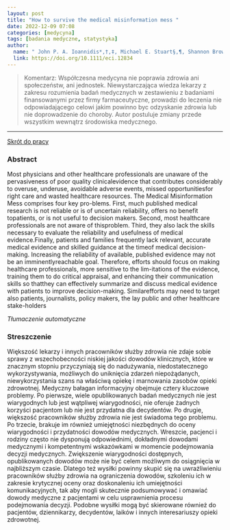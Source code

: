 ```yaml
---
layout: post
title: "How to survive the medical misinformation mess "
date: 2022-12-09 07:08
categories: [medycyna]
tags: [badania medyczne, statystyka]
author:
  name: " John P. A. Ioannidis*,†,‡, Michael E. Stuart§,¶, Shannon Brownlee**,††and Sheri A. Strite"
  link: https://doi.org/10.1111/eci.12834
---
```


> Komentarz:
> Współczesna medycyna nie poprawia zdrowia ani społeczeństw, ani jednostek.
> Niewystarczająca wiedza lekarzy z zakresu rozumienia badań medycznych w zestawieniu z badaniami finansowanymi przez firmy farmaceutyczne, prowadzi do leczenia nie odpowiadającego celowi jakim powinno byc odzyskanie zdrowia lub nie doprowadzenie do choroby.
> Autor postuluje zmiany przede wszystkim wewnątrz środowiska medycznego. 
> 
<hr>

[Skrót do pracy](https://pubmed.ncbi.nlm.nih.gov/28881000/) 

### Abstract
Most  physicians  and  other  healthcare  professionals  are  unaware  of  the  pervasiveness  of  poor  quality  clinicalevidence  that  contributes  considerably  to  overuse,  underuse,  avoidable  adverse  events,  missed  opportunitiesfor  right  care  and  wasted  healthcare  resources.  The  Medical  Misinformation  Mess  comprises  four  key  pro-blems.  First,  much  published  medical  research  is  not  reliable  or  is  of  uncertain  reliability,  offers  no  benefit  topatients,  or  is  not  useful  to  decision  makers.  Second,  most  healthcare  professionals  are  not  aware  of  thisproblem. Third, they also lack the skills necessary to evaluate the reliability and usefulness of medical evidence.Finally, patients and families frequently lack relevant, accurate medical evidence and skilled guidance at the timeof medical decision-making. Increasing the reliability of available, published evidence may not be an imminentlyreachable goal. Therefore,  efforts should focus on making  healthcare  professionals, more  sensitive to  the  lim-itations of the evidence, training them to do critical appraisal, and enhancing their communication skills so thatthey can effectively summarize and discuss medical evidence with patients to improve decision-making. Similarefforts  may  need  to  target  also  patients,  journalists,  policy  makers,  the  lay  public  and  other  healthcare  stake-holders

*Tłumaczenie automatyczne*

### Streszczenie
Większość lekarzy i innych pracowników służby zdrowia nie zdaje sobie sprawy z wszechobecności niskiej jakości dowodów klinicznych, które w znacznym stopniu przyczyniają się do nadużywania, niedostatecznego wykorzystywania, możliwych do uniknięcia zdarzeń niepożądanych, niewykorzystania szans na właściwą opiekę i marnowania zasobów opieki zdrowotnej. Medyczny bałagan informacyjny obejmuje cztery kluczowe problemy. Po pierwsze, wiele opublikowanych badań medycznych nie jest wiarygodnych lub jest wątpliwej wiarygodności, nie oferuje żadnych korzyści pacjentom lub nie jest przydatna dla decydentów. Po drugie, większość pracowników służby zdrowia nie jest świadoma tego problemu. Po trzecie, brakuje im również umiejętności niezbędnych do oceny wiarygodności i przydatności dowodów medycznych. Wreszcie, pacjenci i rodziny często nie dysponują odpowiednimi, dokładnymi dowodami medycznymi i kompetentnymi wskazówkami w momencie podejmowania decyzji medycznych. Zwiększenie wiarygodności dostępnych, opublikowanych dowodów może nie być celem możliwym do osiągnięcia w najbliższym czasie. Dlatego też wysiłki powinny skupić się na uwrażliwieniu pracowników służby zdrowia na ograniczenia dowodów, szkoleniu ich w zakresie krytycznej oceny oraz doskonaleniu ich umiejętności komunikacyjnych, tak aby mogli skutecznie podsumowywać i omawiać dowody medyczne z pacjentami w celu usprawnienia procesu podejmowania decyzji. Podobne wysiłki mogą być skierowane również do pacjentów, dziennikarzy, decydentów, laików i innych interesariuszy opieki zdrowotnej.